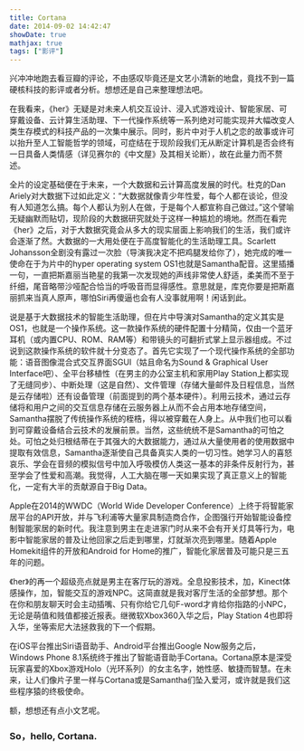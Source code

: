 ```yaml
---
title: Cortana
date: 2014-09-02 14:42:47
showDate: true
mathjax: true
tags: ["影评"]
---
```


兴冲冲地跑去看豆瓣的评论，不由感叹毕竟还是文艺小清新的地盘，竟找不到一篇硬核科技的影评或者分析。想想还是自己来整理想法吧。

在我看来，《her》无疑是对未来人机交互设计、浸入式游戏设计、智能家居、可穿戴设备、云计算生活助理、下一代操作系统等一系列绝对可能实现并大幅改变人类生存模式的科技产品的一次集中展示。同时，影片中对于人机之恋的故事或许可以抬升至人工智能哲学的领域，可症结在于现阶段我们无从断定计算机是否会终有一日具备人类情感（详见赛尔的《中文屋》及其相关论断），故在此量力而不赘述。

<!--more-->

全片的设定基础便在于未来，一个大数据和云计算高度发展的时代。杜克的Dan Ariely对大数据下过如此定义：“大数据就像青少年性爱，每个人都在谈论，但没有人知道怎么搞。每个人都认为别人在做，于是每个人都宣称自己做过。”这个譬喻无疑幽默而贴切，现阶段的大数据研究就处于这样一种尴尬的境地。然而在看完《her》之后，对于大数据究竟会从多大的现实层面上影响我们的生活，我们或许会逐渐了然。大数据的一大用处便在于高度智能化的生活助理工具。Scarlett Johansson全剧没有露过一次脸（导演我决定不把鸡腿发给你了），她完成的唯一使命在于为片中的hyper operating system OS1也就是Samantha配音。这里插播一句，一直把斯嘉丽当艳星的我第一次发现她的声线非常使人舒适，柔美而不至于纤细，尾音略带沙哑配合恰当的呼吸音而显得感性。意思就是，库克你要是把斯嘉丽抓来当真人原声，哪怕Siri再傻逼也会有人没事就用啊！闲话到此。

说是基于大数据技术的智能生活助理，但在片中导演对Samantha的定义其实是OS1，也就是一个操作系统。这一款操作系统的硬件配置十分精简，仅由一个蓝牙耳机（或内置CPU、ROM、RAM等）和带镜头的可翻折式掌上显示器组成。不过说到这款操作系统的软件就十分变态了。首先它实现了一个现代操作系统的全部功能：语音图像混合式交互界面SGUI（姑且命名为Sound &amp; Graphical User Interface吧）、全平台移植性（在男主的办公室主机和家用Play Station上都实现了无缝同步）、中断处理（这是自然）、文件管理（存储大量邮件及日程信息，当然是云存储啦）还有设备管理（前面提到的两个基本硬件）。利用云技术，通过云存储将和用户之间的交互信息存储在云服务器上从而不会占用本地存储空间，Samantha摆脱了传统操作系统的桎梏，得以被穿戴在人身上。从中我们也可以看到可穿戴设备结合云技术的发展前景。当然，这些统统不是Samantha的可怕之处。可怕之处归根结蒂在于其强大的大数据能力，通过从大量使用者的使用数据中提取有效信息，Samantha逐渐使自己具备真实人类的一切习性。她学习人的喜怒哀乐、学会在音频的模拟信号中加入呼吸模仿人类这一基本的非条件反射行为，甚至学会了性爱和高潮。我觉得，人工大脑在哪一天如果实现了真正意义上的智能化，一定有大半的贡献源自于Big Data。

Apple在2014的WWDC（World Wide Developer Conference）上终于将智能家居平台的API开放，并与飞利浦等大量家具制造商合作，企图强行开始智能设备控制智能家居的新时代。我注意到男主在走进家门时从来不会有开关灯具等行为，电影中智能家居的普及让他回家之后走到哪里，灯就渐次亮到哪里。随着Apple Homekit组件的开放和Android for Home的推广，智能化家居普及可能只是三五年的问题。

《her》的再一个超级亮点就是男主在客厅玩的游戏。全息投影技术，加，Kinect体感操作，加，智能交互的游戏NPC。这简直就是我对客厅生活的全部梦想。那个在你和朋友聊天时会主动插嘴、只有你给它几句F-word才肯给你指路的小NPC，无论是萌值和贱值都接近报表。继微软Xbox360入华之后，Play Station 4也即将入华，坐等索尼大法拯救我的下一个假期。


在iOS平台推出Siri语音助手、Android平台推出Google Now服务之后，Windows Phone 8.1系统终于推出了智能语音助手Cortana。Cortana原本是深受玩家喜爱的Xbox游戏Holo（光环系列）的女主名字，她性感、敏捷而智慧。在未来，让人们像片子里一样与Cortana或是Samantha们坠入爱河，或许就是我们这些程序猿的终极使命。

额，想想还有点小文艺呢。

### So，hello, Cortana.

&nbsp;
